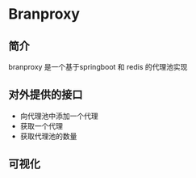 # Branproxy

## 简介

branproxy 是一个基于springboot 和 redis 的代理池实现

## 对外提供的接口

- 向代理池中添加一个代理
- 获取一个代理
- 获取代理池的数量

## 可视化
